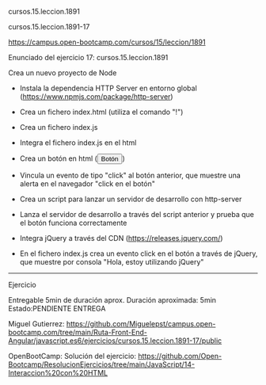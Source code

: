 cursos.15.leccion.1891

cursos.15.leccion.1891-17

https://campus.open-bootcamp.com/cursos/15/leccion/1891


Enunciado del ejercicio 17:   cursos.15.leccion.1891

Crea un nuevo proyecto de Node

- Instala la dependencia HTTP Server en entorno global (https://www.npmjs.com/package/http-server)

- Crea un fichero index.html (utiliza el comando "!")

- Crea un fichero index.js

- Integra el fichero index.js en el html

- Crea un botón en html (<button>Botón</button>)

- Vincula un evento de tipo "click" al botón anterior, que muestre una alerta en el navegador "click en el botón"

- Crea un script para lanzar un servidor de desarrollo con http-server

- Lanza el servidor de desarrollo a través del script anterior y prueba que el botón funciona correctamente

- Integra jQuery a través del CDN (https://releases.jquery.com/)

- En el fichero index.js crea un evento click en el botón a través de jQuery, que muestre por consola "Hola, estoy utilizando jQuery"


-----------------------------------------

Ejercicio 

Entregable
5min de duración aprox.
Duración aproximada: 5min
Estado:PENDIENTE ENTREGA

Miguel Gutierrez:
https://github.com/Miguelepst/campus.open-bootcamp.com/tree/main/Ruta-Front-End-Angular/javascript.es6/ejercicios/cursos.15.leccion.1891-17/public


OpenBootCamp:
Solución del ejercicio:
https://github.com/Open-Bootcamp/ResolucionEjercicios/tree/main/JavaScript/14-Interaccion%20con%20HTML










